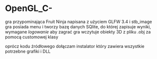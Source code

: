 # OpenGL_C-
gra przypominająca Fruit Ninja napisana z użyciem GLFW 3.4 i stb_image
gra posiada menu i tworzy bazę danych SQlite, do której zapisuje wyniki, wymagane *logowanie* aby zagrać
gra wczytuje obiekty 3D z pliku .obj za pomocą customowej klasy

oprócz kodu źródłowego dołączam instalator który zawiera wszystkie potrzebne grafiki i DLL

